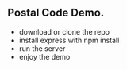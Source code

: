 ## Postal Code Demo.

* download or clone the repo
* install express with npm install
* run the server
* enjoy the demo